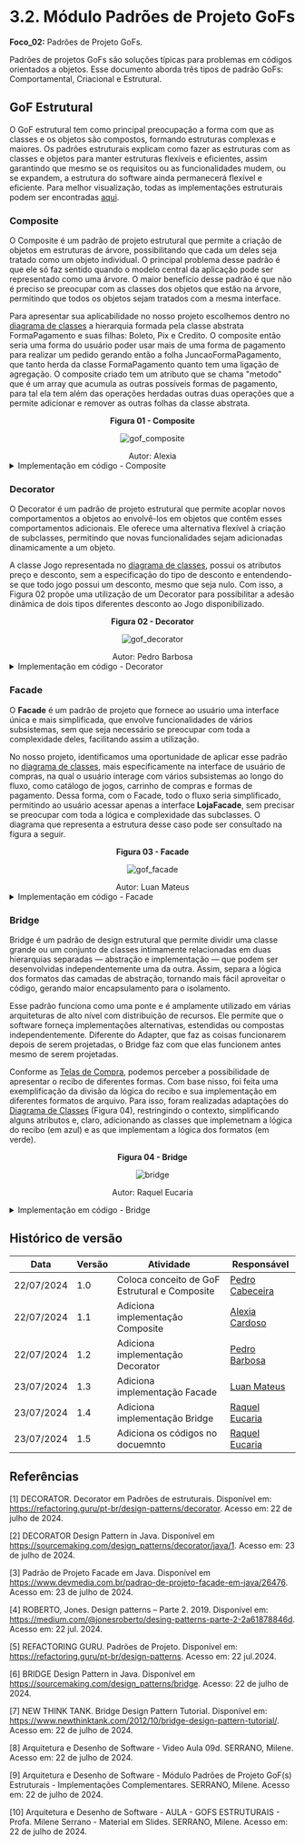 # 3.2. Módulo Padrões de Projeto GoFs

**Foco_02:** Padrões de Projeto GoFs.

Padrões de projetos GoFs são soluções típicas para problemas em códigos orientados a objetos. Esse documento aborda três tipos de padrão GoFs: Comportamental, Criacional e Estrutural.

## GoF Estrutural

O GoF estrutural tem como principal preocupação a forma com que as classes e os objetos são compostos, formando estruturas complexas e maiores. Os padrões estruturais explicam como fazer as estruturas com as classes e objetos para manter estruturas flexíveis e eficientes, assim garantindo que mesmo se os requisitos ou as funcionalidades mudem, ou se expandem, a estrutura do software ainda permanecerá flexível e eficiente. Para melhor visualização, todas as implementações estruturais podem ser encontradas [aqui](../../codigo/estrutural/).


### Composite

O Composite é um padrão de projeto estrutural que permite a criação de objetos em estruturas de árvore, possibilitando que cada um deles seja tratado como um objeto individual. O principal problema desse padrão é que ele só faz sentido quando o modelo central da aplicação pode ser representado como uma árvore. O maior benefício desse padrão é que não é preciso se preocupar com as classes dos objetos que estão na árvore, permitindo que todos os objetos sejam tratados com a mesma interface.

Para apresentar sua aplicabilidade no nosso projeto escolhemos dentro no [diagrama de classes](../Modelagem/2.1.1.UMLEstaticos.md) a hierarquia formada pela classe abstrata FormaPagamento e suas filhas: Boleto, Pix e Credito. O composite então seria uma forma do usuário poder usar mais de uma forma de pagamento para realizar um pedido gerando então a folha JuncaoFormaPagamento, que tanto herda da classe FormaPagamento quanto tem uma ligação de agregação. O composite criado tem um atributo que se chama "metodo" que é um array que acumula as outras possíveis formas de pagamento, para tal ela tem além das operações herdadas outras duas operações que a permite adicionar e remover as outras folhas da classe abstrata.

<center><strong>Figura 01 - Composite</strong></center>

<center>

![gof_composite](../assets/gof/composite.png)

</center>

<div style="text-align:center;">
Autor: Alexia
</div>

<details>
<summary>Implementação em código - Composite</summary>
    
```javascript

    class FormaPagamento {
        constructor(dataVencimento) {
            this.dataVencimento = dataVencimento
            if (new.target === FormaPagamento) {
                throw new Error("Não é possível instanciar a classe abstrata diretamente.");
            }
        }

        // Método abstrato
        cancelarPagamento() {
            throw new Error("Método 'cancelarPagamento()' deve ser implementado.");
        }

        confirmarPagamento() {
            throw new Error("Método 'confirmarPagamento()' deve ser implementado.");
        }
    }

    class Boleto extends FormaPagamento {
        constructor(codigoNumero) {
            super();
            this.codigoNumero = codigoNumero;
        }

        cancelarPagamento() {
            return "Pagamento em Boleto Cancelado";
        }

        confirmarPagamento() {
            return "Pagamento em Boleto Confirmado";
        }

        gerarCodigoBarras() {
            return this.codigoNumero;
        }
    }

    class Pix extends FormaPagamento {
        constructor(chavePix) {
            super();
            this.chavePix = chavePix;
        }

        cancelarPagamento() {
            return "Pagamento de Pix Cancelado";
        }

        confirmarPagamento() {
            return "Pagamento de Pix Confirmado";
        }

        gerarQRCode() {
            return "QR Code";
        }
    }

    class Credito extends FormaPagamento {
        constructor(numeroCartao, titular, cvc, validade) {
            super();
            this.numeroCartao = numeroCartao;
            this.titular = titular;
            this.cvc = cvc;
            this.validade = validade;
        }

        cancelarPagamento() {
            return "Pagamento de Cartão Cancelado";
        }

        confirmarPagamento() {
            return "Pagamento de Cartão Confirmado";
        }

        solicitarCartao() {
            return this.numeroCartao;
        }
    }

    class JuncaoFormaPagamento extends FormaPagamento {
        constructor() {
            super();
            this.metodo = [];
        }

        adicionaPagamento(formaPagamento) {
            this.metodo.push(formaPagamento);
        }

        removePagamento(formaPagamento) {
            const index = this.metodo.indexOf(formaPagamento);
            if (index > -1) {
                this.metodo.splice(index, 1);
            }
        }

        cancelarPagamento() {
            this.metodo.forEach(metodo => metodo.cancelarPagamento());
            return "Todos os pagamentos foram cancelados.";
        }

        confirmarPagamento() {
            this.metodo.forEach(metodo => metodo.confirmarPagamento());
            return "Todos os pagamentos foram confirmados.";
        }
    }

    // Criando formas de pagamento
    const cartaoCredito = new Credito('1234 5678 9101 1121', 'João Silva', '123', '12/25');
    const boletoBancario = new Boleto('34191.75503 00000.104628 01605.093000 7 81180000025400');

    console.log(cartaoCredito.solicitarCartao());

    // Criando o composite
    const juncaoPagamento = new JuncaoFormaPagamento();
    juncaoPagamento.adicionaPagamento(cartaoCredito);
    juncaoPagamento.adicionaPagamento(boletoBancario);

    // Confirmando pagamentos
    console.log(juncaoPagamento.confirmarPagamento()); // Saída: Todos os pagamentos foram confirmados.

    // Cancelando pagamentos
    console.log(juncaoPagamento.cancelarPagamento()); // Saída: Todos os pagamentos foram cancelados.

```

</details>


### Decorator

O Decorator é um padrão de projeto estrutural que permite acoplar novos comportamentos a objetos ao envolvê-los em objetos que contêm esses comportamentos adicionais. Ele oferece uma alternativa flexível à criação de subclasses, permitindo que novas funcionalidades sejam adicionadas dinamicamente a um objeto.

A classe Jogo representada no [diagrama de classes](../Modelagem/2.1.1.UMLEstaticos.md), possui os atributos preço e desconto, sem a especificação do tipo de desconto e entendendo-se que todo jogo possui um desconto, mesmo que seja nulo. Com isso, a Figura 02 propõe uma utilização de um Decorator para possibilitar a adesão dinâmica de dois tipos diferentes desconto ao Jogo disponibilizado.

<center><strong>Figura 02 - Decorator</strong></center>

<center>

![gof_decorator](../assets/gof/decorator.png)

</center>

<div style="text-align:center;">
Autor: Pedro Barbosa
</div>

<details>
<summary>Implementação em código - Decorator</summary>
    
```javascript

    // Interface Jogo
    class Jogo {
        constructor(nome, desenvolvedor, editora, avaliacoes, descricao, dataLancamento, preco, plataforma, generos, recursos, tipos, quantidadeVendido, requisitosSistema) {
            this.nome = nome
            this.desenvolvedor = desenvolvedor 
            this.editora = editora
            this.avaliacoes = avaliacoes 
            this.descricao = descricao
            this.dataLancamento = dataLancamento 
            this.preco = preco
            this.plataforma = plataforma 
            this.generos = generos
            this.recursos = recursos 
            this.tipos = tipos
            this.quantidadeVendido = quantidadeVendido 
            this.requisitosSistema = requisitosSistema
        
            if (new.target === Jogo) {
                throw new Error("Não é possível instanciar a classe abstrata diretamente.");
            }
        }

        addJogoAoCarrinho() {
        throw new Error("Método 'addJogoAoCarrinho()' deve ser implementado.");
        }
    }

    // Componente concreto representando um Jogo Basico
    class JogoConcreto extends Jogo {
        constructor(nome, desenvolvedor, editora, avaliacoes, descricao, dataLancamento, preco, plataforma, generos, recursos, tipos, quantidadeVendido, requisitosSistema) {
        super(nome, desenvolvedor, editora, avaliacoes, descricao, dataLancamento, preco, plataforma, generos, recursos, tipos, quantidadeVendido, requisitosSistema);
        }

        addJogoAoCarrinho() {
        console.log(`Adicionando ${this.nome} ao carrinho.`);
        console.log(`Preço total: R$ ${this.preco.toFixed(2)}`);
        }
    }

    // Classe Decorator implementando a interface Jogo
    class JogoDecorator extends Jogo {
        constructor(jogo) {
        super(jogo.nome, jogo.desenvolvedor, jogo.editora, jogo.avaliacoes, jogo.descricao, jogo.dataLancamento, jogo.preco, jogo.plataforma, jogo.generos, jogo.recursos, jogo.tipos, jogo.quantidadeVendido, jogo.requisitosSistema);
        this.jogo = jogo;

        if (new.target === JogoDecorator) {
            throw new Error("Não é possível instanciar a classe abstrata diretamente.");
        }
        }
        
        addJogoAoCarrinho() {
        this.jogo.addJogoAoCarrinho();
        }
    }

    // Classe adicionando o desconto percentual e atualizando preco
    class JogoDescontoPercentual extends JogoDecorator {
        constructor(jogo, descontoPercentual) {
        super(jogo);
        this.descontoPercentual = descontoPercentual;
        this.preco = jogo.preco - jogo.preco * this.descontoPercentual/100 
        }

        addJogoAoCarrinho() {
        this.jogo.addJogoAoCarrinho();
        console.log(`Desconto: ${this.descontoPercentual}%`)
        console.log(`Preço Atual: ${this.preco}`)
        }
    }

    // Classe adicionando o desconto fixo e atualizando preco
    class JogoDescontoFixo extends JogoDecorator {
    constructor(jogo, descontoFixo) {
        super(jogo);
        this.descontoFixo = descontoFixo;
        this.preco = jogo.preco - this.descontoFixo
    }

    addJogoAoCarrinho() {
        this.jogo.addJogoAoCarrinho();
        console.log(`Desconto: R$${this.descontoFixo}`)
        console.log(`Preço Atual: ${this.preco}`)
    }
    }
    
    
    // Exemplo de uso
    const jogoBase = new JogoConcreto();

    jogoBase.nome="The Witcher 3"
    jogoBase.preco=50.00
    jogoBase.desenvolvedor="CD Projekt Red"
    jogoBase.editora="CD Projekt"

    const jogoDescontoPercentual = new JogoDescontoPercentual(jogoBase, 30);
    const jogoDescontoFixo = new JogoDescontoFixo(jogoBase, 10);

    // Prints
    console.log("--- Adicionando jogo com desconto percentual ---");
    jogoDescontoPercentual.addJogoAoCarrinho();

    console.log("\n--- Adicionando jogo com desconto fixo ---");
    jogoDescontoFixo.addJogoAoCarrinho();

    console.log("\n------");
    console.log(`Jogo Base: ${jogoBase.preco}`);
    console.log(`Jogo Desc Fixo: ${jogoDescontoFixo.preco}`);
    console.log(`Jogo Desc Percentual: ${jogoDescontoPercentual.preco}%`);

```

</details>

### Facade

O **Facade** é um padrão de projeto que fornece ao usuário uma interface única e mais simplificada, que envolve funcionalidades de vários subsistemas, sem que seja necessário se preocupar com toda a complexidade deles, facilitando assim a utilização.

No nosso projeto, identificamos uma oportunidade de aplicar esse padrão no [diagrama de classes](../Modelagem/2.1.1.UMLEstaticos.md), mais especificamente na interface de usuário de compras, na qual o usuário interage com vários subsistemas ao longo do fluxo, como catálogo de jogos, carrinho de compras e formas de pagamento. Dessa forma, com o Facade, todo o fluxo seria simplificado, permitindo ao usuário acessar apenas a interface **LojaFacade**, sem precisar se preocupar com toda a lógica e complexidade das subclasses. O diagrama que representa a estrutura desse caso pode ser consultado na figura a seguir.

<center><strong>Figura 03 - Facade</strong></center>

<center>

![gof_facade](../assets/gof/facade.png)

</center>

<div style="text-align:center;">
Autor: Luan Mateus
</div>

<details>
<summary>Implementação em código - Facade</summary>
    
```javascript

    class Catalogo {
        constructor() {
            this.jogos = [];
        }

        buscarJogo(nome) {
            return this.jogos.find(jogo => jogo.nome === nome);
        }

        filtrarJogos(precoCategoria, genero, recurso, evento, tipo, plataforma) {
            return this.jogos.filter(jogo =>
                (precoCategoria ? jogo.precoCategoria === precoCategoria : true) &&
                (genero ? jogo.genero === genero : true) &&
                (recurso ? jogo.recurso === recurso : true) &&
                (evento ? jogo.evento === evento : true) &&
                (tipo ? jogo.tipo === tipo : true) &&
                (plataforma ? jogo.plataforma === plataforma : true)
            );
        }
    }

    class Jogo {
        constructor(nome, desenvolvedor, editora, avaliacoes, descricao, dataLancamento, dataLancamentoInicial, preco, desconto, plataforma, generos, recursos, tipos, quantidadeVendido, requisitosSistema) {
            this.nome = nome;
            this.desenvolvedor = desenvolvedor;
            this.editora = editora;
            this.avaliacoes = avaliacoes;
            this.descricao = descricao;
            this.dataLancamento = dataLancamento;
            this.dataLancamentoInicial = dataLancamentoInicial;
            this.preco = preco;
            this.desconto = desconto;
            this.plataforma = plataforma;
            this.generos = generos;
            this.recursos = recursos;
            this.tipos = tipos;
            this.quantidadeVendido = quantidadeVendido;
            this.requisitosSistema = requisitosSistema;
        }

        addJogoAoCarrinho() {
            console.log(`${this.nome} adicionado ao carrinho`);
        }
    }

    class Carrinho {
        constructor() {
            this.jogos = [];
        }

        addJogo(jogo) {
            this.jogos.push(jogo);
            console.log(`${jogo.nome} foi adicionado ao carrinho.`);
        }

        calculaValorTotal() {
            return this.jogos.reduce((total, jogo) => total + jogo.preco, 0);
        }

        listaJogosSelecionados() {
            return this.jogos;
        }

        verificaSeTemOJogo(nome) {
            return this.jogos.some(jogo => jogo.nome === nome);
        }

        confirmarPedido() {
            return "Pedido confirmado!";
        }

    }

    class Pedido {
        constructor(numPedido, carrinho, formaPagamento) {
            this.numPedido = numPedido;
            this.status = false;
            this.descontoTotal = 0;
            this.precoTotal = carrinho.calculaValorTotal;
            this.formaPagamento = formaPagamento;
        }

        addBiblioteca() {
            this.jogos.push();
        }

        addQuantidadeVendido() {
            return "Quantidade vendida!"
        }

        enviarRecibo() {
            return "Recibo enviado!";
        }

        confirmarPedido() {
            this.status = true;
            return "Pedido confirmado!";
        }

        cancelarPedido() {
            this.status = false;
            return "Pedido cancelado!";
        }
    }

    class FormaPagamento {
        constructor(dataVencimento) {
            this.dataVencimento = dataVencimento
            if (new.target === FormaPagamento) {
                throw new Error("Não é possível instanciar a classe abstrata diretamente.");
            }
        }

        // Método abstrato
        cancelarPagamento() {
            throw new Error("Método 'cancelarPagamento()' deve ser implementado.");
        }

        confirmarPagamento() {
            throw new Error("Método 'confirmarPagamento()' deve ser implementado.");
        }
    }

    class LojaFacade {

        constructor() {
            this.catalogo = new Catalogo();
            this.carrinho = new Carrinho();
            this.pedido = null;
            this.formaPagamento = null;
            this.jogo = new Jogo();
        }

        buscarJogo(nome) {
            return this.catalogo.buscarJogo(nome);
        }

        filtrarJogos(categoria, genero, recurso, evento, tipo, plataforma) {
            return this.catalogo.filtrarJogos(categoria, genero, recurso, evento, tipo, plataforma);
        }

        addJogoAoCarrinho(nomeJogo) {
            const jogo = this.catalogo.buscarJogo(nomeJogo);
            if (jogo) {
                this.carrinho.addJogo(jogo);
            } else {
                console.log('Jogo não encontrado.');
            }
        }

        confirmarPedido() {
            this.pedido = new Pedido(new Date().getTime(), this.carrinho, this.formaPagamento);
            return this.pedido.confirmarPedido();
        }

        cancelarPedido() {
            return this.pedido.cancelarPedido();
        }

        cancelarPagamento() {
            return this.formaPagamento.cancelarPagamento();
        }
        
        confirmarPagamento() {
            return this.formaPagamento.confirmarPagamento();
        }

        adicionarJogoAoCatalogo(jogo) {
            return this.catalogo.jogos.push(jogo);
        }
    }

    // Classe Cliente
    class Cliente {
        constructor(idCliente, nomeExibicao, pais, biblioteca, carrinho, dataNascimento) {
            this.idCliente = idCliente;
            this.nomeExibicao = nomeExibicao;
            this.pais = pais;
            this.biblioteca = biblioteca;
            this.carrinho = carrinho;
            this.dataNascimento = dataNascimento;
        }

        visualizarProdutos() {
            console.log("Visualizando produtos...");
        }
    }

    // Exemplo de teste - Criando um novo LojaFacade
    const loja = new LojaFacade();
    const jogo1 = new Jogo('Jogo 1', 'Desenvolvedor 1', 'Editora 1', [], 'Descrição 1', new Date(), new Date(), 50, 10, 'PC', ['Ação'], ['Online'], ['Singleplayer'], 100, {});
    const jogo2 = new Jogo('Jogo 2', 'Desenvolvedor 2', 'Editora 2', [], 'Descrição 2', new Date(), new Date(), 60, 5, 'Console', ['RPG'], ['Multiplayer'], ['Multiplayer'], 200, {});

    loja.adicionarJogoAoCatalogo(jogo1);
    loja.adicionarJogoAoCatalogo(jogo2);

    loja.addJogoAoCarrinho('Jogo 1');
    console.log(loja.confirmarPedido());

    // Testando o Cliente
    const cliente = new Cliente('123', 'Nome Cliente', 'Brasil', [], loja.carrinho, new Date());
    cliente.visualizarProdutos();

```

</details>

### Bridge
Bridge é um padrão de design estrutural que permite dividir uma classe grande ou um conjunto de classes intimamente relacionadas em duas hierarquias separadas — abstração e implementação — que podem ser desenvolvidas independentemente uma da outra. Assim, separa a lógica dos formatos das camadas de abstração, tornando mais fácil aproveitar o código, gerando maior encapsulamento para o isolamento.

Esse padrão funciona como uma ponte e é amplamente utilizado em várias arquiteturas de alto nível com distribuição de recursos. Ele permite que o software forneça implementações alternativas, estendidas ou compostas independentemente. Diferente do Adapter, que faz as coisas funcionarem depois de serem projetadas, o Bridge faz com que elas funcionem antes mesmo de serem projetadas.

Conforme as [Telas de Compra](../Base/1.4.4.Prototipar.md), podemos perceber a possibilidade de apresentar o recibo de diferentes formas. Com base nisso, foi feita uma exemplificação da divisão da lógica do recibo e sua implementação em diferentes formatos de arquivo. Para isso, foram realizadas adaptações do [Diagrama de Classes](../Modelagem/2.1.1.UMLEstaticos.md)  (Figura 04), restringindo o contexto, simplificando alguns atributos e, claro, adicionando as classes que implemetnam a lógica do recibo (em azul) e as que implementam a lógica dos formatos (em verde).


<center>
<strong>Figura 04 - Bridge</strong>

![bridge](../assets/gof/bridge.png) 
    
Autor: Raquel Eucaria
</center>

<details>
<summary>Implementação em código - Bridge</summary>
    
```javascript

    class Pedido {
        constructor(numPedido, idCliente, status, precoTotal, descontoTotal, tipoArquivo, geradorArquivo) {
            this.numPedido = numPedido;
            this.idCliente = idCliente;
            this.status = status;
            this.precoTotal = precoTotal;
            this.descontoTotal = descontoTotal;
            this.tipoArquivo = tipoArquivo;
            this.geradorArquivo = geradorArquivo;
        }
        formato() {
            throw new Error('Método "formato()" precisa ser implementado.');
        }
    }

    class Recibo extends Pedido {
        constructor(numPedido, idCliente, status, precoTotal, descontoTotal, tipoArquivo, geradorArquivo) {
            super(numPedido, idCliente, status, precoTotal, descontoTotal, tipoArquivo, geradorArquivo);
        }
        formato() {
            if (this.tipoArquivo === 'txt' || this.tipoArquivo === 'pdf') {
                this.geradorArquivo.format(this);
            } else {
                console.log('Não é possível gerar o recibo no tipo de arquivo especificado.');
            }
        }
    }

    class GeradorArquivo {
        format(pedido) {
            throw new Error('Método "formato()" precisa ser implementado.');
        }
    }

    class GeradorTXT extends GeradorArquivo {
        constructor(nome) {
            super();
            this.geradorNome = nome;
        }
        format(pedido) {
            console.log('Formatando o documento enviado usando como base TXT.');
        }
    }

    class GeradorPDF extends GeradorArquivo {
        constructor(nome) {
            super();
            this.geradorNome = nome;
        }
        format(pedido) {
            console.log('Formatando o documento enviado usando como base PDF.');
        }
    }

    class Carrinho {
        static main() {
            let geradorArquivo = new GeradorTXT('GeradorTXT');
            let pedido = new Recibo('001', '123', 'em processamento', 100.0, 10.0, 'txt', geradorArquivo);
            pedido.formato();
            geradorArquivo = new GeradorPDF('GeradorPDF');
            pedido = new Recibo('002', '456', 'completo', 200.0, 20.0, 'pdf', geradorArquivo);
            pedido.formato();
        }
    }
    Carrinho.main();

```

</details>

## Histórico de versão

| Data       | Versão | Atividade                         | Responsável |
| ---------- | ------ | --------------------------------- | ----------- |
| 22/07/2024 | 1.0    | Coloca conceito de GoF Estrutural e Composite | [Pedro Cabeceira](https://github.com/pkbceira03)  |
| 22/07/2024 | 1.1    | Adiciona implementação Composite | [Alexia Cardoso](https://github.com/alexianaa)  |
| 22/07/2024 | 1.2    | Adiciona implementação Decorator | [Pedro Barbosa](https://github.com/pedrobarbosaocb)  |
| 23/07/2024 | 1.3    | Adiciona implementação Facade | [Luan Mateus](https://github.com/luanduartee)  |
| 23/07/2024 | 1.4    | Adiciona implementação Bridge | [Raquel Eucaria](https://github.com/raqueleucaria) |
| 23/07/2024 | 1.5    | Adiciona os códigos no docuemnto | [Raquel Eucaria](https://github.com/raqueleucaria) |


## Referências
[1] DECORATOR. Decorator em Padrões de estruturais. Disponível em: <https://refactoring.guru/pt-br/design-patterns/decorator>. Acesso em: 22 de julho de 2024.

[2] DECORATOR Design Pattern in Java. Disponível em <https://sourcemaking.com/design_patterns/decorator/java/1>. Acesso em: 23 de julho de 2024.

[3] Padrão de Projeto Facade em Java. Disponível em <https://www.devmedia.com.br/padrao-de-projeto-facade-em-java/26476>. Acesso em: 23 de julho de 2024.

[4] ROBERTO, Jones. Design patterns – Parte 2. 2019. Disponível em: https://medium.com/@jonesroberto/desing-patterns-parte-2-2a61878846d. Acesso em: 22 jul. 2024.

[5] REFACTORING GURU. Padrões de Projeto. Disponível em: https://refactoring.guru/pt-br/design-patterns. Acesso em: 22 jul.2024.

[6] BRIDGE Design Pattern in Java. Disponível em <https://sourcemaking.com/design_patterns/bridge>. Acesso: 22 de julho de 2024.

[7] NEW THINK TANK. Bridge Design Pattern Tutorial. Disponível em: https://www.newthinktank.com/2012/10/bridge-design-pattern-tutorial/. Acesso em: 22 de julho de 2024.

[8] Arquitetura e Desenho de Software - Video Aula 09d. SERRANO, Milene. Acesso em: 22 de julho de 2024.

[9] Arquitetura e Desenho de Software - Módulo Padrões de Projeto GoF(s) Estruturais - Implementações Complementares. SERRANO, Milene. Acesso em: 22 de julho de 2024.

[10] Arquitetura e Desenho de Software - AULA - GOFS ESTRUTURAIS - Profa. Milene Serrano - Material em Slides. SERRANO, Milene. Acesso em: 22 de julho de 2024.



